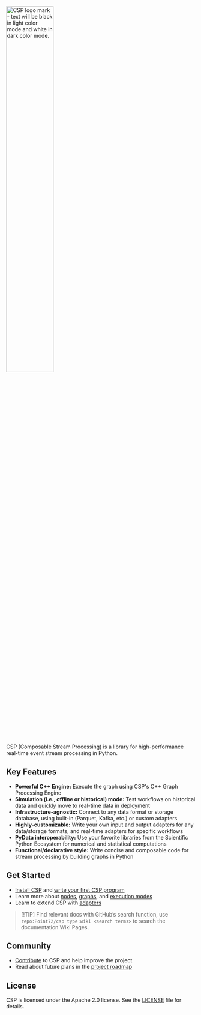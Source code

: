 <picture>
  <source media="(prefers-color-scheme: light)" srcset="https://raw.githubusercontent.com/Point72/csp/main/docs/img/csp-light.png">
  <source media="(prefers-color-scheme: dark)" srcset="https://raw.githubusercontent.com/Point72/csp/main/docs/img/csp-dark.png">
  <img alt="CSP logo mark - text will be black in light color mode and white in dark color mode." width="50%"/>
</picture>

CSP (Composable Stream Processing) is a library for high-performance real-time event stream processing in Python.

## Key Features

- **Powerful C++ Engine:** Execute the graph using CSP's C++ Graph Processing Engine
- **Simulation (i.e., offline or historical) mode:** Test workflows on historical data and quickly move to real-time data in deployment
- **Infrastructure-agnostic:** Connect to any data format or storage database, using built-in (Parquet, Kafka, etc.) or custom adapters
- **Highly-customizable:** Write your own input and output adapters for any data/storage formats, and real-time adapters for specific workflows
- **PyData interoperability:** Use your favorite libraries from the Scientific Python Ecosystem for numerical and statistical computations
- **Functional/declarative style:** Write concise and composable code for stream processing by building graphs in Python

<!-- ## Applications -->

## Get Started

- [Install CSP](get-started/Installation.md) and [write your first CSP program](get-started/First-Steps.md)
- Learn more about [nodes](concepts/CSP-Node), [graphs](concepts/CSP-Graph.md), and [execution modes](concepts/Execution-Modes.md)
- Learn to extend CSP with [adapters](concepts/Adapters.md)

<!-- - Check out the [examples](Examples) for various CSP features and use cases -->

> \[!TIP\]
> Find relevant docs with GitHub’s search function, use `repo:Point72/csp type:wiki <search terms>` to search the documentation Wiki Pages.

## Community

- [Contribute](dev-guides/Contribute.md) to CSP and help improve the project
- Read about future plans in the [project roadmap](dev-guides/Roadmap.md)

## License

CSP is licensed under the Apache 2.0 license. See the [LICENSE](https://github.com/Point72/csp/blob/main/LICENSE) file for details.

